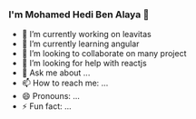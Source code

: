 ### I'm Mohamed Hedi Ben Alaya 👋





- 🔭 I’m currently working on leavitas
- 🌱 I’m currently learning angular
- 👯 I’m looking to collaborate on many project
- 🤔 I’m looking for help with reactjs
- 💬 Ask me about ...
- 📫 How to reach me: ...
- 😄 Pronouns: ...
- ⚡ Fun fact: ...

